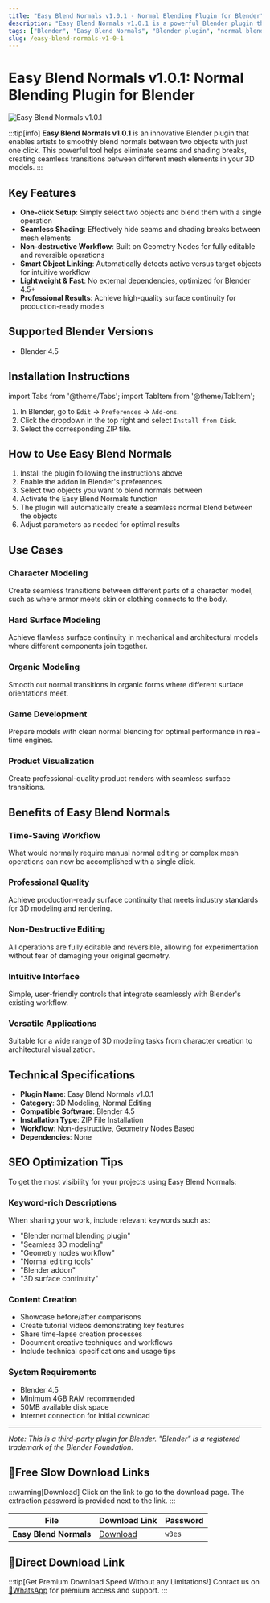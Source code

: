 ```yaml
---
title: "Easy Blend Normals v1.0.1 - Normal Blending Plugin for Blender"
description: "Easy Blend Normals v1.0.1 is a powerful Blender plugin that allows you to smoothly blend normals between two objects with just one click. Achieve seamless shading by hiding seams and shading breaks."
tags: ["Blender", "Easy Blend Normals", "Blender plugin", "normal blending", "seamless shading", "geometry nodes", "3D modeling", "Blender 4.5"]
slug: /easy-blend-normals-v1-0-1
---
```

<!--Above is frontmatter Part-generate depend on content meet Google Seo, you need to balance automation efficiency with Google’s core ranking factors—especially E-E-A-T (Experience, Expertise, Authoritativeness, Trustworthiness), -->

<!--First Part-This is Title -->
# Easy Blend Normals v1.0.1: Normal Blending Plugin for Blender

<!--Second Part-This is First Banner -->
![Easy Blend Normals v1.0.1](https://www.gfxcamp.com/wp-content/uploads/2025/08/Easy-Blend-Normals.jpg)

:::tip[info]
**Easy Blend Normals v1.0.1** is an innovative Blender plugin that enables artists to smoothly blend normals between two objects with just one click. This powerful tool helps eliminate seams and shading breaks, creating seamless transitions between different mesh elements in your 3D models.
:::

## Key Features

- **One-click Setup**: Simply select two objects and blend them with a single operation
- **Seamless Shading**: Effectively hide seams and shading breaks between mesh elements
- **Non-destructive Workflow**: Built on Geometry Nodes for fully editable and reversible operations
- **Smart Object Linking**: Automatically detects active versus target objects for intuitive workflow
- **Lightweight & Fast**: No external dependencies, optimized for Blender 4.5+
- **Professional Results**: Achieve high-quality surface continuity for production-ready models

## Supported Blender Versions

- Blender 4.5

## Installation Instructions

import Tabs from '@theme/Tabs';
import TabItem from '@theme/TabItem';

<Tabs>
  <TabItem value="blender-4.5" label="Blender 4.5" default>
    <ol>
      <li>In Blender, go to <code>Edit</code> → <code>Preferences</code> → <code>Add-ons</code>.</li>
      <li>Click the dropdown in the top right and select <code>Install from Disk</code>.</li>
      <li>Select the corresponding ZIP file.</li>
    </ol>
  </TabItem>
</Tabs>

## How to Use Easy Blend Normals

1. Install the plugin following the instructions above
2. Enable the addon in Blender's preferences
3. Select two objects you want to blend normals between
4. Activate the Easy Blend Normals function
5. The plugin will automatically create a seamless normal blend between the objects
6. Adjust parameters as needed for optimal results

## Use Cases

### Character Modeling
Create seamless transitions between different parts of a character model, such as where armor meets skin or clothing connects to the body.

### Hard Surface Modeling
Achieve flawless surface continuity in mechanical and architectural models where different components join together.

### Organic Modeling
Smooth out normal transitions in organic forms where different surface orientations meet.

### Game Development
Prepare models with clean normal blending for optimal performance in real-time engines.

### Product Visualization
Create professional-quality product renders with seamless surface transitions.

## Benefits of Easy Blend Normals

### Time-Saving Workflow
What would normally require manual normal editing or complex mesh operations can now be accomplished with a single click.

### Professional Quality
Achieve production-ready surface continuity that meets industry standards for 3D modeling and rendering.

### Non-Destructive Editing
All operations are fully editable and reversible, allowing for experimentation without fear of damaging your original geometry.

### Intuitive Interface
Simple, user-friendly controls that integrate seamlessly with Blender's existing workflow.

### Versatile Applications
Suitable for a wide range of 3D modeling tasks from character creation to architectural visualization.

## Technical Specifications

- **Plugin Name**: Easy Blend Normals v1.0.1
- **Category**: 3D Modeling, Normal Editing
- **Compatible Software**: Blender 4.5
- **Installation Type**: ZIP File Installation
- **Workflow**: Non-destructive, Geometry Nodes Based
- **Dependencies**: None

## SEO Optimization Tips

To get the most visibility for your projects using Easy Blend Normals:

### Keyword-rich Descriptions
When sharing your work, include relevant keywords such as:
- "Blender normal blending plugin"
- "Seamless 3D modeling"
- "Geometry nodes workflow"
- "Normal editing tools"
- "Blender addon"
- "3D surface continuity"

### Content Creation
- Showcase before/after comparisons
- Create tutorial videos demonstrating key features
- Share time-lapse creation processes
- Document creative techniques and workflows
- Include technical specifications and usage tips



### System Requirements
- Blender 4.5
- Minimum 4GB RAM recommended
- 50MB available disk space
- Internet connection for initial download

---

*Note: This is a third-party plugin for Blender. "Blender" is a registered trademark of the Blender Foundation.*

<!-- The Last Part-Download -->
## 🐌Free Slow Download Links

:::warning[Download]
Click on the link to go to the download page. The extraction password is provided next to the link.
:::

| File                     | Download Link                                                           | Password |
| ------------------------ | ----------------------------------------------------------------------- | -------- |
| **Easy Blend Normals**   | [Download](https://pan.baidu.com/s/1hdbvmrsNTaYX21ex5y2NwA?pwd=w3es)    | `w3es`   |

## 🚀Direct Download Link
:::tip[Get Premium Download Speed Without any Limitations!]
Contact us on [💬WhatsApp](https://wa.me/+8613237610083) for premium  access and support.
:::